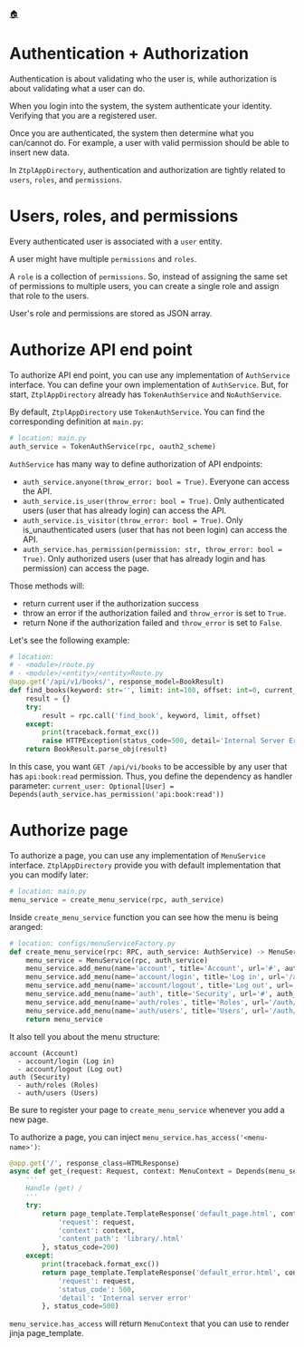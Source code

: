 <!--startTocHeader-->
[🏠](README.md)
# Authentication + Authorization
<!--endTocHeader-->

Authentication is about validating who the user is, while authorization is about validating what a user can do.

When you login into the system, the system authenticate your identity. Verifying that you are a registered user.

Once you are authenticated, the system then determine what you can/cannot do. For example, a user with valid permission should be able to insert new data.

In `ZtplAppDirectory`, authentication and authorization are tightly related to `users`, `roles`, and `permissions`.

# Users, roles, and permissions

Every authenticated user is associated with a `user` entity.

A user might have multiple `permissions` and `roles`.

A `role` is a collection of `permissions`. So, instead of assigning the same set of permissions to multiple users, you can create a single role and assign that role to the users.

User's role and permissions are stored as JSON array.

# Authorize API end point

To authorize API end point, you can use any implementation of `AuthService` interface. You can define your own implementation of `AuthService`. But, for start, `ZtplAppDirectory` already has `TokenAuthService` and `NoAuthService`.

By default, `ZtplAppDirectory` use `TokenAuthService`. You can find the corresponding definition at `main.py`:

```python
# location: main.py
auth_service = TokenAuthService(rpc, oauth2_scheme)
```

`AuthService` has many way to define authorization of API endpoints:

- `auth_service.anyone(throw_error: bool = True)`. Everyone can access the API.
- `auth_service.is_user(throw_error: bool = True)`. Only authenticated users (user that has already login) can access the API.
- `auth_service.is_visitor(throw_error: bool = True)`. Only is_unauthenticated users (user that has not been login) can access the API.
- `auth_service.has_permission(permission: str, throw_error: bool = True)`. Only authorized users (user that has already login and has permission) can access the page.

Those methods will:
- return current user if the authorization success 
- throw an error if the authorization failed and `throw_error` is set to `True`.
- return None if the authorization failed and `throw_error` is set to `False`.

Let's see the following example:

```python
# location: 
# - <module>/route.py
# - <module>/<entity>/<entity>Route.py
@app.get('/api/v1/books/', response_model=BookResult)
def find_books(keyword: str='', limit: int=100, offset: int=0, current_user: Optional[User] = Depends(auth_service.has_permission('api:book:read'))) -> BookResult:
    result = {}
    try:
        result = rpc.call('find_book', keyword, limit, offset)
    except:
        print(traceback.format_exc()) 
        raise HTTPException(status_code=500, detail='Internal Server Error')
    return BookResult.parse_obj(result)
```

In this case, you want `GET /api/vi/books` to be accessible by any user that has `api:book:read` permission. Thus, you define the dependency as handler parameter: `current_user: Optional[User] = Depends(auth_service.has_permission('api:book:read'))`

# Authorize page

To authorize a page, you can use any implementation of `MenuService` interface. `ZtplAppDirectory` provide you with default implementation that you can modify later:

```python
# location: main.py
menu_service = create_menu_service(rpc, auth_service)
```

Inside `create_menu_service` function you can see how the menu is being aranged:

```python
# location: configs/menuServiceFactory.py
def create_menu_service(rpc: RPC, auth_service: AuthService) -> MenuService:
    menu_service = MenuService(rpc, auth_service)
    menu_service.add_menu(name='account', title='Account', url='#', auth_type=AuthType.ANYONE)
    menu_service.add_menu(name='account/login', title='Log in', url='/account/login', auth_type=AuthType.VISITOR, parent_name='account')
    menu_service.add_menu(name='account/logout', title='Log out', url='/account/logout', auth_type=AuthType.USER, parent_name='account')
    menu_service.add_menu(name='auth', title='Security', url='#', auth_type=AuthType.ANYONE)
    menu_service.add_menu(name='auth/roles', title='Roles', url='/auth/roles', auth_type=AuthType.HAS_PERMISSION, permission_name='ui:auth:role', parent_name='auth')
    menu_service.add_menu(name='auth/users', title='Users', url='/auth/users', auth_type=AuthType.HAS_PERMISSION, permission_name='ui:auth:user', parent_name='auth')
    return menu_service
```

It also tell you about the menu structure:

```
account (Account)
  - account/login (Log in)
  - account/logout (Log out)
auth (Security)
  - auth/roles (Roles)
  - auth/users (Users)
```

Be sure to register your page to `create_menu_service` whenever you add a new page.

To authorize a page, you can inject `menu_service.has_access('<menu-name>')`:

```python
@app.get('/', response_class=HTMLResponse)
async def get_(request: Request, context: MenuContext = Depends(menu_service.has_access('library:/'))) -> HTMLResponse:
    '''
    Handle (get) /
    '''
    try:
        return page_template.TemplateResponse('default_page.html', context={
            'request': request,
            'context': context,
            'content_path': 'library/.html'
        }, status_code=200)
    except:
        print(traceback.format_exc()) 
        return page_template.TemplateResponse('default_error.html', context={
            'request': request,
            'status_code': 500,
            'detail': 'Internal server error'
        }, status_code=500)
```

`menu_service.has_access` will return `MenuContext` that you can use to render jinja page_template.

<!--startTocSubTopic-->
<!--endTocSubTopic-->